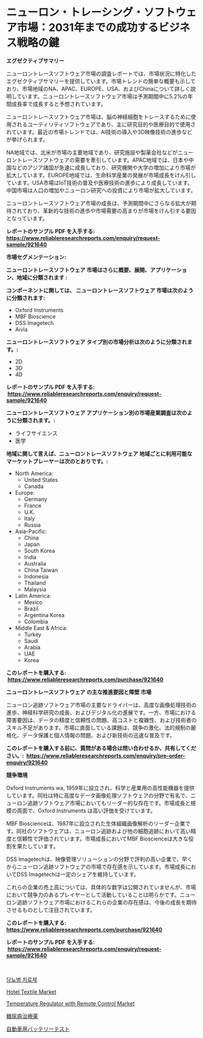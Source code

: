 <p><h1>ニューロン・トレーシング・ソフトウェア市場：2031年までの成功するビジネス戦略の鍵</h1></p><p><strong>エグゼクティブサマリー</strong></p>
<p><p>ニューロントレースソフトウェア市場の調査レポートでは、市場状況に特化したエグゼクティブサマリーを提供しています。市場トレンドの簡単な概要も示しており、市場地域のNA、APAC、EUROPE、USA、およびChinaについて詳しく説明しています。ニューロントレースソフトウェア市場は予測期間中に5.2%の年間成長率で成長すると予想されています。</p><p>ニューロントレースソフトウェア市場は、脳の神経細胞をトレースするために使用されるユーティリティソフトウェアであり、主に研究目的や医療目的で使用されています。最近の市場トレンドでは、AI技術の導入や3D映像技術の進歩などが挙げられます。</p><p>NA地域では、北米が市場の主要地域であり、研究施設や製薬会社などがニューロントレースソフトウェアの需要を牽引しています。APAC地域では、日本や中国などのアジア諸国が急速に成長しており、研究機関や大学の増加により市場が拡大しています。EUROPE地域では、生命科学産業の発展が市場成長をけん引しています。USA市場はIoT技術の普及や医療技術の進歩により成長しています。中国市場は人口の増加やニューロン研究への投資により市場が拡大しています。</p><p>ニューロントレースソフトウェア市場の成長は、予測期間中にさらなる拡大が期待されており、革新的な技術の進歩や市場需要の高まりが市場をけん引する要因となっています。</p></p>
<p><strong>レポートのサンプル PDF を入手する: <a href="https://www.reliableresearchreports.com/enquiry/request-sample/921640">https://www.reliableresearchreports.com/enquiry/request-sample/921640</a></strong></p>
<p><strong>市場セグメンテーション:</strong></p>
<p><strong> ニューロントレースソフトウェア 市場はさらに概要、展開、アプリケーション、地域に分類されます :</strong></p>
<p><strong>コンポーネントに関しては、 ニューロントレースソフトウェア 市場は次のように分類されます: &nbsp;</strong></p>
<p><ul><li>Oxford Instruments</li><li>MBF Bioscience</li><li>DSS Imagetech</li><li>Aivia</li></ul></p>
<p><strong> ニューロントレースソフトウェア タイプ別の市場分析は次のように分類されます。:</strong></p>
<p><ul><li>2D</li><li>3D</li><li>4D</li></ul></p>
<p><strong>レポートのサンプル PDF を入手する: &nbsp;<a href="https://www.reliableresearchreports.com/enquiry/request-sample/921640">https://www.reliableresearchreports.com/enquiry/request-sample/921640</a></strong></p>
<p><strong> ニューロントレースソフトウェア アプリケーション別の市場産業調査は次のように分類されます。:</strong></p>
<p><ul><li>ライフサイエンス</li><li>医学</li></ul></p>
<p><strong>地域に関して言えば、ニューロントレースソフトウェア 地域ごとに利用可能なマーケットプレーヤーは次のとおりです。:</strong></p>
<p><ul>
    <li>
        North America:
        <ul>
            <li>United States</li>
            <li>Canada</li>
        </ul>
    </li>
    <li>
        Europe:
        <ul>
            <li>Germany</li>
            <li>France</li>
            <li>U.K.</li>
            <li>Italy</li>
            <li>Russia</li>
        </ul>
    </li>
    <li>
        Asia-Pacific:
        <ul>
            <li>China</li>
            <li>Japan</li>
            <li>South Korea</li>
            <li>India</li>
            <li>Australia</li>
            <li>China Taiwan</li>
            <li>Indonesia</li>
            <li>Thailand</li>
            <li>Malaysia</li>
        </ul>
    </li>
    <li>
        Latin America:
        <ul>
            <li>Mexico</li>
            <li>Brazil</li>
            <li>Argentina Korea</li>
            <li>Colombia</li>
        </ul>
    </li>
    <li>
        Middle East & Africa:
        <ul>
            <li>Turkey</li>
            <li>Saudi</li>
            <li>Arabia</li>
            <li>UAE</li>
            <li>Korea</li>
        </ul>
    </li>
    </ul></p>
<p><strong>このレポートを購入する: &nbsp;<a href="https://www.reliableresearchreports.com/purchase/921640">https://www.reliableresearchreports.com/purchase/921640</a></strong></p>
<p><strong>ニューロントレースソフトウェア の主な推進要因と障壁 市場</strong></p>
<p><p>ニューロン追跡ソフトウェア市場の主要なドライバーは、高度な画像処理技術の進歩、神経科学研究の成長、およびデジタル化の進展です。一方、市場における障害要因は、データの精度と信頼性の問題、高コストと複雑性、および技術者のスキル不足があります。市場に直面している課題は、競争の激化、法的規制の厳格化、データ保護と個人情報の問題、および新技術の迅速な普及です。</p></p>
<p><strong>このレポートを購入する前に、質問がある場合は問い合わせるか、共有してください。:&nbsp; <a href="https://www.reliableresearchreports.com/enquiry/pre-order-enquiry/921640">https://www.reliableresearchreports.com/enquiry/pre-order-enquiry/921640</a></strong></p>
<p><strong>競争環境</strong></p>
<p><p>Oxford Instruments wa, 1959年に設立され、科学と産業用の高性能機器を提供しています。同社は特に高度なデータ画像処理ソフトウェアの分野で有名で、ニューロン追跡ソフトウェア市場においてもリーダー的な存在です。市場成長と規模の両面で、Oxford Instruments は高い評価を受けています。</p><p>MBF Bioscienceは、1987年に設立された生体組織画像解析のリーダー企業です。同社のソフトウェアは、ニューロン追跡および他の細胞追跡において高い精度と信頼性で評価されています。市場成長においてMBF Bioscienceは大きな役割を果たしています。</p><p>DSS Imagetechは、映像管理ソリューションの分野で評判の高い企業で、早くからニューロン追跡ソフトウェアの市場で存在感を示しています。市場成長においてDSS Imagetechは一定のシェアを維持しています。</p><p>これらの企業の売上高については、具体的な数字は公開されていませんが、市場において競争力のあるプレイヤーとして活動していることは明らかです。ニューロン追跡ソフトウェア市場におけるこれらの企業の存在感は、今後の成長を期待させるものとして注目されています。</p></p>
<p><strong>このレポートを購入する: &nbsp; <a href="https://www.reliableresearchreports.com/purchase/921640">https://www.reliableresearchreports.com/purchase/921640</a></strong></p>
<p><strong>レポートのサンプル PDF を入手する: &nbsp;<a href="https://www.reliableresearchreports.com/enquiry/request-sample/921640">https://www.reliableresearchreports.com/enquiry/request-sample/921640</a></strong><strong></strong></p>
<p>&nbsp;</p>
<p><p><a href="https://github.com/laholand/Market-Research-Report-List-2/blob/main/2861286182257.md">당뇨병 치료제</a></p><p><a href="https://github.com/Hazelklievgspy6vdcsmu106w/Market-Research-Report-List-1/blob/main/hotel-textile-market.md">Hotel Textile Market</a></p><p><a href="https://issuu.com/reportprime-2/docs/temperature-regulator-with-remote-control-market-s">Temperature Regulator with Remote Control Market</a></p><p><a href="https://github.com/lababdou/Market-Research-Report-List-2/blob/main/2083115182262.md">糖尿病治療薬</a></p><p><a href="https://github.com/mohamedbakry57/Market-Research-Report-List-2/blob/main/6673961182261.md">自動車用バッテリーテスト</a></p></p>
